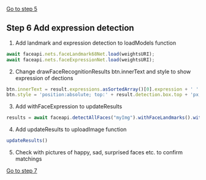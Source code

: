 [Go to step 5](https://github.com/seattleacademy/faceCam/tree/step5)

## Step 6  Add expression detection
1.  Add landmark and expression detection to loadModels function
```javascript
await faceapi.nets.faceLandmark68Net.load(weightsURI);
await faceapi.nets.faceExpressionNet.load(weightsURI);
```
2.  Change drawFaceRecognitionResults btn.innerText and style to show expression of dections
 ```javascript  
btn.innerText = result.expressions.asSortedArray()[0].expression + ' ' + result.detection.classScore.toFixed(2);
btn.style = 'position:absolute; top:' + result.detection.box.top + 'px;left:' + result.detection.box.left + 'px; zindex:2';
```
3. Add withFaceExpression to updateResults
```javascript
results = await faceapi.detectAllFaces("myImg").withFaceLandmarks().withFaceExpressions()
```
4. Add updateResults to uploadImage function
```javascript
updateResults()
```
5. Check with pictures of happy, sad, surprised faces etc. to confirm matchings

[Go to step 7](https://github.com/seattleacademy/faceCam/tree/step7)
